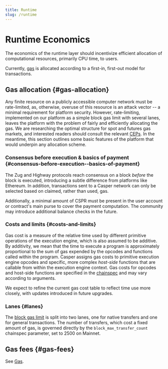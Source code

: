 ```yaml
---
title: Runtime
slug: /runtime
---
```


# Runtime Economics

The economics of the runtime layer should incentivize efficient allocation of computational resources, primarily CPU time, to users. <!--TODO add a bit more about state pruning here? -->

Currently, [gas](./gas-concepts.md) is allocated according to a first-in, first-out model for transactions. <!--TODO add a bit more about gas here? -->

## Gas allocation {#gas-allocation}

Any finite resource on a publicly accessible computer network must be rate-limited, as, otherwise, overuse of this resource is an attack vector \-- a minimal requirement for platform security. However, rate-limiting, implemented on our platform as a simple block gas limit with several lanes, leaves the platform with the problem of fairly and efficiently allocating the gas. We are researching the optimal structure for spot and futures gas markets, and interested readers should consult the relevant [CEPs](https://github.com/casper-network/ceps). In the meantime, this section outlines some basic features of the platform that would underpin any allocation scheme.

### Consensus before execution & basics of payment {#consensus-before-execution--basics-of-payment}

The Zug and Highway protocols reach consensus on a block _before_ the block is executed, introducing a subtle difference from platforms like Ethereum. In addition, transactions sent to a Casper network can only be selected based on claimed, rather than used, gas.

Additionally, a minimal amount of CSPR must be present in the user account or contract's main purse to cover the payment computation. The community may introduce additional balance checks in the future.

### Costs and limits {#costs-and-limits}

Gas cost is a measure of the relative time used by different primitive operations of the execution engine, which is also assumed to be additive. By additivity, we mean that the time to execute a program is approximately proportional to the sum of gas expended by the opcodes and functions called within the program. Casper assigns gas costs to primitive execution engine opcodes and specific, more complex _host-side_ functions that are callable from within the execution engine context. Gas costs for opcodes and host-side functions are specified in the [chainspec](../glossary/C.md#chainspec) and may vary according to arguments.

<!--TODO remove this line? -->
We expect to refine the current gas cost table to reflect time use more closely, with updates introduced in future upgrades.

### Lanes {#lanes}

The [block gas limit](https://github.com/casper-network/casper-node/blob/b94c4f79ac4ca00e996c418dcc3a98607779a193/resources/production/chainspec.toml#L96-L97) is split into two lanes, one for native transfers and one for general transactions. The number of transfers, which cost a fixed amount of gas, is governed directly by the `block_max_transfer_count` chainspec parameter, set to 2500 on Mainnet. <!--TODO check other lanes cost. -->

## Gas fees {#gas-fees}

See [Gas](./gas-concepts.md). <!--TODO Add a summary and point to new gas concepts page. Mention the new dynamic pricing system for "spot" gas (and "block vacancy"). -->
